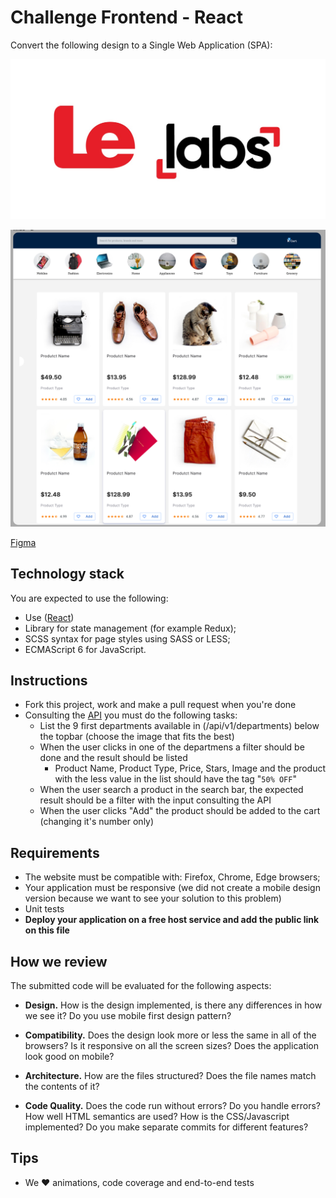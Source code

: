 # Challenge Frontend - React
Convert the following design to a Single Web Application (SPA):

![Logo](logo.jpeg)

![Screenshot 1](screenshots/screenshot1.png)

[Figma](https://www.figma.com/file/szAbOw9emV2pQE3WfWstcf/Shoppy-app-ui-(Community)?node-id=103%3A2)


## Technology stack
You are expected to use the following:
- Use ([React](https://reactjs.org/))
- Library for state management (for example Redux);
- SCSS syntax for page styles using SASS or LESS;
- ECMAScript 6 for JavaScript.


## Instructions
- Fork this project, work and make a pull request when you're done
- Consulting the [API](https://dummyproducts-api.herokuapp.com/) you must do the following tasks:
    - List the 9 first departments available in (/api/v1/departments) below the topbar (choose the image that fits the best)
    - When the user clicks in one of the departmens a filter should be done and the result should be listed
        - Product Name, Product Type, Price, Stars, Image and the product with the less value in the list should have the tag "`50% OFF`"
    - When the user search a product in the search bar, the expected result should be a filter with the input consulting the API
    - When the user clicks "Add" the product should be added to the cart (changing it's number only)    


## Requirements
- The website must be compatible with: Firefox, Chrome, Edge browsers;
- Your application must be responsive (we did not create a mobile design version because we want to see your solution to this problem)
- Unit tests
- **Deploy your application on a free host service and add the public link on this file**

## How we review
The submitted code will be evaluated for the following aspects:

- **Design.** How is the design implemented, is there any differences in how we see it? Do you use mobile first design pattern?

- **Compatibility.** Does the design look more or less the same in all of the browsers? Is it responsive on all the screen sizes? Does the application look good on mobile?

- **Architecture.** How are the files structured? Does the file names match the contents of it?

- **Code Quality.** Does the code run without errors? Do you handle errors? How well HTML semantics are used? How is the CSS/Javascript implemented? Do you make separate commits for different features?


## Tips
- We ❤️ animations, code coverage and end-to-end tests